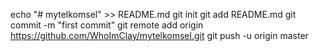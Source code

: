 echo "# mytelkomsel" >> README.md
git init
git add README.md
git commit -m "first commit"
git remote add origin https://github.com/WhoImClay/mytelkomsel.git
git push -u origin master
